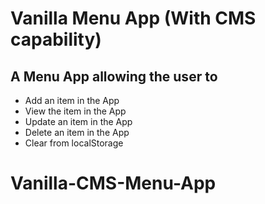 # Vanilla Menu App (With CMS capability)

## A Menu App  allowing the user to

- Add an item in the App
- View the item in the App
- Update an item in the App
- Delete an item in the App
- Clear from localStorage
# Vanilla-CMS-Menu-App
